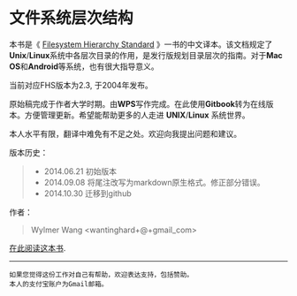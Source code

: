 # 文件系统层次结构

本书是《 [Filesystem Hierarchy Standard](http://www.pathname.com/fhs) 》一书的中文译本。该文档规定了**Unix**/**Linux**系统中各层次目录的作用，是发行版规划目录层次的指南。对于**Mac OS**和**Android**等系统，也有很大指导意义。

当前对应FHS版本为2.3, 于2004年发布。

原始稿完成于作者大学时期。由**WPS**写作完成。在此使用**Gitbook**转为在线版本。方便管理更新。希望能帮助更多的人走进 **UNIX**/**Linux** 系统世界。

本人水平有限，翻译中难免有不足之处。欢迎向我提出问题和建议。


版本历史：
> * 2014.06.21 初始版本
> * 2014.09.08 将尾注改写为markdown原生格式。修正部分错误。
> * 2014.10.30 迁移到github

作者：
> Wylmer Wang &lt;wantinghard+@+gmail_com&gt;

[在此阅读这本书](http://wylmer_cn.gitbooks.io/filesystem-hierarchy-standard/content/).

---
```
如果您觉得这份工作对自己有帮助，欢迎表达支持，包括赞助。
本人的支付宝账户为Gmail邮箱。
```

